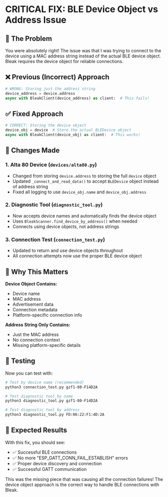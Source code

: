 # CRITICAL FIX: BLE Device Object vs Address Issue

## 🚨 **The Problem**
You were absolutely right! The issue was that I was trying to connect to the device using a MAC address string instead of the actual BLE device object. Bleak requires the device object for reliable connections.

## ❌ **Previous (Incorrect) Approach**
```python
# WRONG: Storing just the address string
device_address = device.address
async with BleakClient(device_address) as client:  # This fails!
```

## ✅ **Fixed Approach** 
```python
# CORRECT: Storing the device object
device_obj = device  # Store the actual BLEDevice object
async with BleakClient(device_obj) as client:  # This works!
```

## 🔧 **Changes Made**

### 1. Alta 80 Device (`devices/alta80.py`)
- Changed from storing `device.address` to storing the full `device` object
- Updated `_connect_and_read_data()` to accept `BLEDevice` object instead of address string
- Fixed all logging to use `device_obj.name` and `device_obj.address`

### 2. Diagnostic Tool (`diagnostic_tool.py`)
- Now accepts device names and automatically finds the device object
- Uses `BleakScanner.find_device_by_address()` when needed
- Connects using device objects, not address strings

### 3. Connection Test (`connection_test.py`)
- Updated to return and use device objects throughout
- All connection attempts now use the proper BLE device object

## 🎯 **Why This Matters**

**Device Object Contains:**
- Device name
- MAC address  
- Advertisement data
- Connection metadata
- Platform-specific connection info

**Address String Only Contains:**
- Just the MAC address
- No connection context
- Missing platform-specific details

## 🧪 **Testing**

Now you can test with:

```bash
# Test by device name (recommended)
python3 connection_test.py gzf1-80-F14D2A

# Test diagnostic tool by name
python3 diagnostic_tool.py gzf1-80-F14D2A

# Test diagnostic tool by address  
python3 diagnostic_tool.py FD:06:22:F1:4D:2A
```

## 🚀 **Expected Results**

With this fix, you should see:
- ✅ Successful BLE connections
- ✅ No more "ESP_GATT_CONN_FAIL_ESTABLISH" errors
- ✅ Proper device discovery and connection
- ✅ Successful GATT communication

This was the missing piece that was causing all the connection failures! The device object approach is the correct way to handle BLE connections with Bleak.
